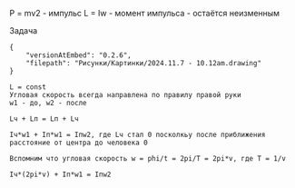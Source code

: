 P = mv2 - импульс
L = Iw - момент импульса - остаётся неизменным

Задача
```handdrawn-ink
{
	"versionAtEmbed": "0.2.6",
	"filepath": "Рисунки/Картинки/2024.11.7 - 10.12am.drawing"
}
```
```
L = const
Угловая скорость всегда направлена по правилу правой руки
w1 - до, w2 - после

Lч + Lп = Lп + Lч 

Iч*w1 + Iп*w1 = Iпw2, где Lч стал 0 посколкьу после приближения расстояние от центра до человека 0

Вспомним что угловая скорость w = phi/t = 2pi/T = 2pi*v, где T = 1/v

Iч*(2pi*v) + Iп*w1 = Iпw2



```